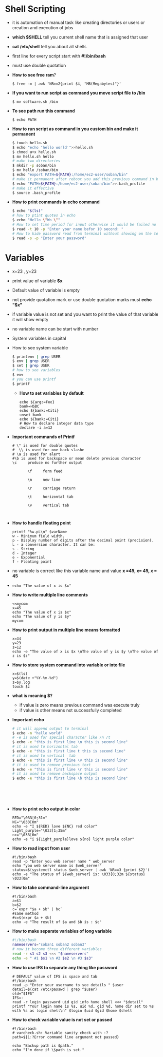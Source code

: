 # Shell Scripting

- it is automation of manual task like creating directories or users or creation and execution of jobs

- **which $SHELL** tell you current shell name that is assigned that user

- **cat /etc/shell** tell you about all shells 

- first line for every script start with **#!/bin/bash** 

- must use double quotation

- **How to see free ram**?

  `$ free -m | awk 'NR==2{print $4, "MB(Megabytes)"}'`

- **If you want to run script as command you move script file to /bin**

  `$ mv software.sh /bin`

- **To see path run this command**

  `$ echo PATH`

- **How to run script as command in you custom bin and make it permanent**

  ```bash
  $ touch hello.sh
  $ echo "echo 'hello world'">>hello.sh
  $ chmod u+x hello.sh
  $ mv hello.sh hello
  # make two directories 
  $ mkdir -p soban/bin
  $ mv hello /soban/bin
  $ echo "export PATH=${PATH}:/home/ec2-user/soban/bin"
  # make it permanent after reboot you add this previous command in bash profile
  $ echo "PATH=${PATH}:/home/ec2-user/soban/bin">>.bash_profile
  # make it effective
  $ source .bash_profile
  
  ```

- **How to print commands in echo command**

  ```bash
  $ echo "$(ls)"
  # how to ptint quotes in echo
  $ echo "Hello \"Wo \""
  # How to set time period for input otherwise it would be failed no further execution
  $ read -t 10 -p "Enter your name befor 10 second: "
  # How to hide password read from terminal without showing on the terminal
  $ read -s -p "Enter your password"
  ```
  
  

# Variables

- x=23 , y=23

- print value of variable **$x**

- Default value of variable is empty

- not provide quotation mark or use double quotation marks must **echo "$x"**

- if variable value is not set  and you want to print the value of that variable it will show empty 

- no variable name can be start with number

- System variables in capital

- How to see system variable

  ```bash
  $ printenv | grep USER
  $ env | grep USER
  $ set | grep USER
  # how to see variables
  $ env
  # you can use printf 
  $ printf 
  ```

  

  - **How to set variables by default**

    ```basic
    echo ${arg:=Foo}
    bank=HSBC
    echo ${bank:=Citi}
    unset bank
    echo ${bank:=Citi}
    # How to declare integer data type
    declare -i a=12
    ```
    
    

- **Important commands of Printf**

  ```basic
  # \" is used for double quotes
  #  \\ is used for one back slashe
  # \a is used for alert
  #\b is used for backspace or mean delete previous character
  \c     produce no further output
  
         \f     form feed
  
         \n     new line
  
         \r     carriage return
  
         \t     horizontal tab
  
         \v     vertical tab
  
     
  
  ```

  

- **How to handle floating point**

  ```basic
  printf "%w.pL\n" $varName
  w - Minimum field width.
  p - Display number of digits after the decimal point (precision).
  L - a conversion character. It can be:
  s - String
  d - Integer
  e - Exponential
  f - Floating point
  ```

  

- no variable is correct  like this  variable name and value **x =45, x= 45, x = 45**

- `echo "The value of x is $x" `

- **How to write multiple line comments**

  ```basic
  <<mycom
  x=45
  echo "The value of x is $x"
  echo "The value of y is $y"
  mycom
  ```

- **How to print output in multiple line means formatted**

  ```basic
  x=34
  y=23
  z=12
  echo -e "The value of x is $x \nThe value of y is $y \nThe value of z is $z"
  ```

- **How to store system command into variable or into file**

  ```basic
  x=$(ls)
  y=$(date +"%Y-%m-%d")
  z=$y.log
  touch $z
  ```

  

- **what is meaning $?**
  - if value is zero means previous command was execute truly
  - if value is other means not successfully completed

- **Important echo**

  ```bash
  # it will append output to terminal
  $ echo -n "hello world"
  # -e is used for special character like /n /t
  $ echo -e "this is first line \n this is second line"
  # it is used to horizontal tab
  $ echo -e "this is first line t this is second line"
  # it is used to vertical  tab
  $ echo -e "this is first line \v this is second line"
  # it is used to remove previous text  
  $ echo -e "this is first line \r this is second line"
  # it is used to remove backspace output 
  $ echo -e "this is first line \b this is second line"
  
  
  
  
  
  
  
  ```
  
  

- **How to print echo output in color**

  ```basic
  RED="\033[0;31m"
  NC="\033[0m"
  echo -e "I ${RED} love ${NC} red color"
  Light_purple="\033[1;35m"
  nc="\033[0m"
  echo -e "i ${Light_purple}love ${no} light purple color"
  
  ```

  

- **How to read input from user**

  ```basic
  #!/bin/bash
  read -p "Enter you web server name " web_server
  echo "you web server name is $web_server"
  status=$(systemctl status $web_server | awk 'NR==3 {print $2}')
  echo -e "The status of ${web_server} is: \033[0;32m ${status} \033[0m"
  ```

  

- **How to take command-line argument**

  ```basic
  #!/bin/bash
  a=$1
  b=$2
  c=`expr "$a + $b" | bc`
  #same method
  #c=$(expr $a + $b)
  echo -e "The result of $a and $b is : $c"
  ```

  

- **How to make separate variables of long variable**

  ```bash
  #!/bin/bash
  nameservers="soban1 soban2 soban3"
  # now it become three different variables
  read -r s1 s2 s3 <<< "$nameservers"
  echo -e " #1 $s1 \n #2 $s2 \n #3 $s3"
  ```

   

- **How to use IFS to separate any thing like password**

  ```basic
  # DEFAULT value of IFS is space and tab
  #!/bin/bash
  read -p "Enter your username to see details " $user
  detail=$(cat /etc/passwd | grep ^$user)
  old="$IFS"
  IFS=:
  read -r login password uid gid info home shell <<< "$detail"
  printf "Your login name is %s, uid %d, gid %d, home dir set to %s with %s as login shell\n" $login $uid $gid $home $shell
  
  ```

  

- **How to check variable value is not set or passed**

  ```basic
  #!/bin/bash
  # varcheck.sh: Variable sanity check with :? 
  path=${1:?Error command line argument not passed}
  
  echo "Backup path is $path."
  echo "I'm done if \$path is set."
  ```

  